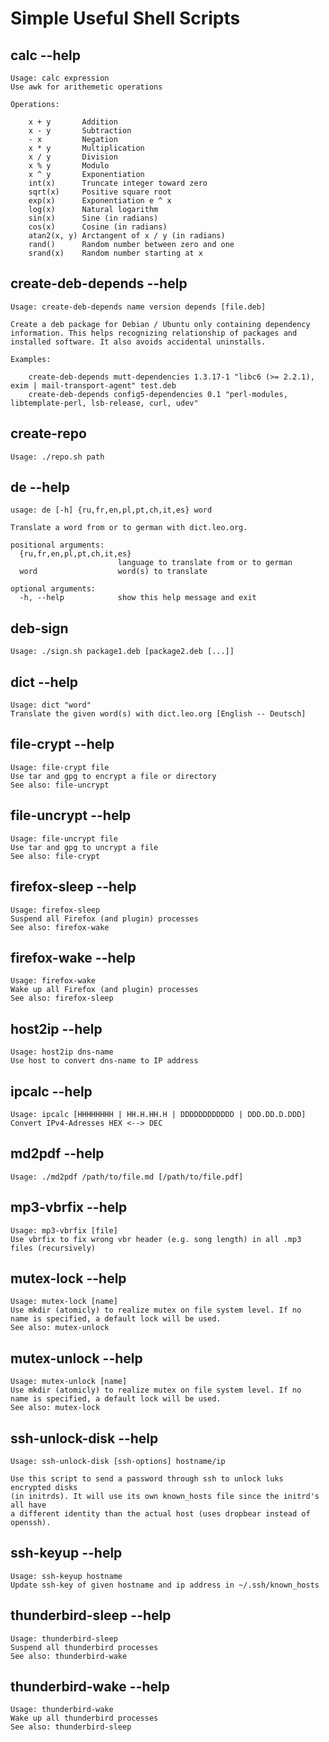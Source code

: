 # Simple Useful Shell Scripts

## calc --help
    Usage: calc expression
    Use awk for arithemetic operations
    
    Operations: 
    
        x + y       Addition
        x - y       Subtraction
        - x         Negation
        x * y       Multiplication
        x / y       Division
        x % y       Modulo
        x ^ y       Exponentiation
        int(x)      Truncate integer toward zero
        sqrt(x)     Positive square root
        exp(x)      Exponentiation e ^ x
        log(x)      Natural logarithm
        sin(x)      Sine (in radians)
        cos(x)      Cosine (in radians)
        atan2(x, y) Arctangent of x / y (in radians)
        rand()      Random number between zero and one
        srand(x)    Random number starting at x

## create-deb-depends --help
    Usage: create-deb-depends name version depends [file.deb]

    Create a deb package for Debian / Ubuntu only containing dependency
    information. This helps recognizing relationship of packages and
    installed software. It also avoids accidental uninstalls.

    Examples: 

        create-deb-depends mutt-dependencies 1.3.17-1 "libc6 (>= 2.2.1), exim | mail-transport-agent" test.deb
        create-deb-depends config5-dependencies 0.1 "perl-modules, libtemplate-perl, lsb-release, curl, udev"

## create-repo
    Usage: ./repo.sh path

## de --help
    usage: de [-h] {ru,fr,en,pl,pt,ch,it,es} word
    
    Translate a word from or to german with dict.leo.org.
    
    positional arguments:
      {ru,fr,en,pl,pt,ch,it,es}
                            language to translate from or to german
      word                  word(s) to translate
    
    optional arguments:
      -h, --help            show this help message and exit

## deb-sign
    Usage: ./sign.sh package1.deb [package2.deb [...]]

## dict --help
    Usage: dict "word"
    Translate the given word(s) with dict.leo.org [English -- Deutsch]

## file-crypt --help
    Usage: file-crypt file
    Use tar and gpg to encrypt a file or directory
    See also: file-uncrypt

## file-uncrypt --help
    Usage: file-uncrypt file
    Use tar and gpg to uncrypt a file
    See also: file-crypt

## firefox-sleep --help
    Usage: firefox-sleep
    Suspend all Firefox (and plugin) processes
    See also: firefox-wake

## firefox-wake --help
    Usage: firefox-wake
    Wake up all Firefox (and plugin) processes
    See also: firefox-sleep

## host2ip --help
    Usage: host2ip dns-name
    Use host to convert dns-name to IP address

## ipcalc --help
    Usage: ipcalc [HHHHHHHH | HH.H.HH.H | DDDDDDDDDDDD | DDD.DD.D.DDD]
    Convert IPv4-Adresses HEX <--> DEC

## md2pdf --help
    Usage: ./md2pdf /path/to/file.md [/path/to/file.pdf]

## mp3-vbrfix --help
    Usage: mp3-vbrfix [file]
    Use vbrfix to fix wrong vbr header (e.g. song length) in all .mp3 files (recursively)

## mutex-lock --help
    Usage: mutex-lock [name]
    Use mkdir (atomicly) to realize mutex on file system level. If no
    name is specified, a default lock will be used.
    See also: mutex-unlock

## mutex-unlock --help
    Usage: mutex-unlock [name]
    Use mkdir (atomicly) to realize mutex on file system level. If no
    name is specified, a default lock will be used.
    See also: mutex-lock

## ssh-unlock-disk --help
    Usage: ssh-unlock-disk [ssh-options] hostname/ip
    
    Use this script to send a password through ssh to unlock luks encrypted disks
    (in initrds). It will use its own known_hosts file since the initrd's all have
    a different identity than the actual host (uses dropbear instead of openssh).

## ssh-keyup --help
    Usage: ssh-keyup hostname
	Update ssh-key of given hostname and ip address in ~/.ssh/known_hosts

## thunderbird-sleep --help
    Usage: thunderbird-sleep
    Suspend all thunderbird processes
    See also: thunderbird-wake

## thunderbird-wake --help
    Usage: thunderbird-wake
    Wake up all thunderbird processes
    See also: thunderbird-sleep
